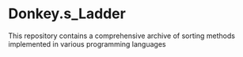 # Donkey.s_Ladder
This repository contains a comprehensive archive of sorting methods implemented in various programming languages

